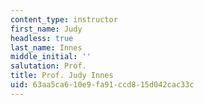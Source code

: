 ```yaml
---
content_type: instructor
first_name: Judy
headless: true
last_name: Innes
middle_initial: ''
salutation: Prof.
title: Prof. Judy Innes
uid: 63aa5ca6-10e9-fa91-ccd8-15d042cac33c
---
```

